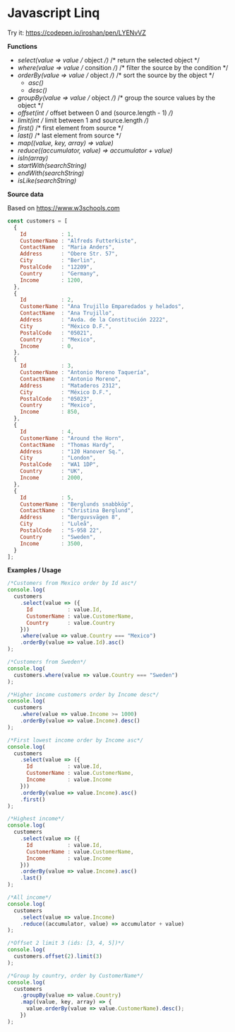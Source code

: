 # Javascript Linq

Try it: https://codepen.io/iroshan/pen/LYENvVZ

**Functions**
- *select(value => value /* object */)* /* return the selected object */
- *where(value => value /* consition */)* /* filter the source by the condition */
- *orderBy(value => value /* object */)* /* sort the source by the object */
  - *asc()*
  - *desc()*
- *groupBy(value => value /* object */)* /* group the source values by the object */
- *offset(int /* offset between 0 and (source.length - 1) */)*
- *limit(int /* limit between 1 and source.length */)*
- *first()* /* first element from source */
- *last()* /* last element from source */
- *map((value, key, array) => value)*
- *reduce((accumulator, value) => accumulator + value)*
- *isIn(array)*
- *startWith(searchString)*
- *endWith(searchString)*
- *isLike(searchString)*

**Source data**

Based on https://www.w3schools.com

```javascript
const customers = [
  {
    Id           : 1,
    CustomerName : "Alfreds Futterkiste",
    ContactName  : "Maria Anders",
    Address      : "Obere Str. 57",
    City         : "Berlin",
    PostalCode   : "12209",
    Country      : "Germany",
    Income       : 1200,
  },
  {
    Id           : 2,
    CustomerName : "Ana Trujillo Emparedados y helados",
    ContactName  : "Ana Trujillo",
    Address      : "Avda. de la Constitución 2222",
    City         : "México D.F.",
    PostalCode   : "05021",
    Country      : "Mexico",
    Income       : 0,
  },
  {
    Id           : 3,
    CustomerName : "Antonio Moreno Taquería",
    ContactName  : "Antonio Moreno",
    Address      : "Mataderos 2312",
    City         : "México D.F.",
    PostalCode   : "05023",
    Country      : "Mexico",
    Income       : 850,
  },
  {
    Id           : 4,
    CustomerName : "Around the Horn",
    ContactName  : "Thomas Hardy",
    Address      : "120 Hanover Sq.",
    City         : "London",
    PostalCode   : "WA1 1DP",
    Country      : "UK",
    Income       : 2000,
  },
  {
    Id           : 5,
    CustomerName : "Berglunds snabbköp",
    ContactName  : "Christina Berglund",
    Address      : "Berguvsvägen 8",
    City         : "Luleå",
    PostalCode   : "S-958 22",
    Country      : "Sweden",
    Income       : 3500,
  }
];
```

**Examples / Usage**

```javascript
/*Customers from Mexico order by Id asc*/
console.log(
  customers
    .select(value => ({
      Id           : value.Id,
      CustomerName : value.CustomerName,
      Country      : value.Country
    }))
    .where(value => value.Country === "Mexico")
    .orderBy(value => value.Id).asc()
);

/*Customers from Sweden*/
console.log(
  customers.where(value => value.Country === "Sweden")
);

/*Higher income customers order by Income desc*/
console.log(
  customers
    .where(value => value.Income >= 1000)
    .orderBy(value => value.Income).desc()
);

/*First lowest income order by Income asc*/
console.log(
  customers
    .select(value => ({
      Id           : value.Id,
      CustomerName : value.CustomerName,
      Income       : value.Income
    }))
    .orderBy(value => value.Income).asc()
    .first()
);

/*Highest income*/
console.log(
  customers
    .select(value => ({
      Id           : value.Id,
      CustomerName : value.CustomerName,
      Income       : value.Income
    }))
    .orderBy(value => value.Income).asc()
    .last()
);

/*All income*/
console.log(
  customers
    .select(value => value.Income)
    .reduce((accumulator, value) => accumulator + value)
);

/*Offset 2 limit 3 (ids: [3, 4, 5])*/
console.log(
  customers.offset(2).limit(3)
);

/*Group by country, order by CustomerName*/
console.log(
  customers
    .groupBy(value => value.Country)
    .map((value, key, array) => {
      value.orderBy(value => value.CustomerName).desc();
    })
);
```

